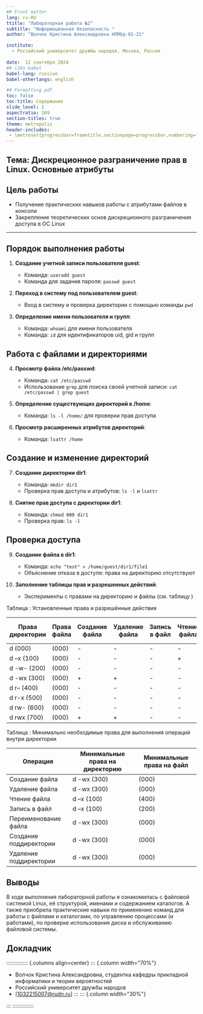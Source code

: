 ```yaml
---
## Front matter
lang: ru-RU
ttitle: "Лабораторная работа №2"
subtitle: "Информационная безопасность "
author: "Волчок Кристина Александровна НПМбд-02-21"

institute:
  - Российский университет дружбы народов, Москва, Россия
  
date:  12 сентября 2024
## i18n babel
babel-lang: russian
babel-otherlangs: english

## Formatting pdf
toc: false
toc-title: Содержание
slide_level: 2
aspectratio: 169
section-titles: true
theme: metropolis
header-includes:
 - \metroset{progressbar=frametitle,sectionpage=progressbar,numbering=fraction}
---
```


## Тема: Дискреционное разграничение прав в Linux. Основные атрибуты

## Цель работы
- Получение практических навыков работы с атрибутами файлов в консоли
- Закрепление теоретических основ дискреционного разграничения доступа в ОС Linux

---

## Порядок выполнения работы

1. **Создание учетной записи пользователя guest**:
    - Команда: `useradd guest`
    - Команда для задания пароля: `passwd guest`

2. **Переход в систему под пользователем guest**:
    - Вход в систему и проверка директории с помощью команды `pwd`

3. **Определение имени пользователя и групп**:
    - Команда: `whoami` для имени пользователя
    - Команда: `id` для идентификаторов uid, gid и групп



## Работа с файлами и директориями

4. **Просмотр файла /etc/passwd**:
    - Команда: `cat /etc/passwd`
    - Использование `grep` для поиска своей учетной записи: `cat /etc/passwd | grep guest`

5. **Определение существующих директорий в /home**:
    - Команда: `ls -l /home/` для проверки прав доступа

6. **Просмотр расширенных атрибутов директорий**:
    - Команда: `lsattr /home`



## Создание и изменение директорий

7. **Создание директории dir1**:
    - Команда: `mkdir dir1`
    - Проверка прав доступа и атрибутов: `ls -l` и `lsattr`

8. **Снятие прав доступа с директории dir1**:
    - Команда: `chmod 000 dir1`
    - Проверка прав: `ls -l`



## Проверка доступа

9. **Создание файла в dir1**:
    - Команда: `echo "test" > /home/guest/dir1/file1`
    - Объяснение отказа в доступе: права на директорию отсутствуют

10. **Заполнение таблицы прав и разрешенных действий**:
    - Эксперименты с правами на директорию и файлы (см. таблицу )




Таблица : Установленные права и разрешённые действия

| Права директории | Права файла | Создание файла | Удаление файла | Запись в файл | Чтение файла | Смена директории | Просмотр файлов в директории | Переименование файла | Смена атрибутов файла |
|------------------|-------------|----------------|----------------|---------------|---------------|------------------|------------------------------|-----------------------|------------------------|
| d (000)          | (000)       | -              | -              | -             | -             | -                | -                            | -                     | -                      |
| d –x (100)       | (000)       | -              | -              | -             | +             | -                | -                            | -                     | -                      |
| d -w- (200)      | (000)       | -              | -              | -             | -             | -                | -                            | -                     | -                      |
| d -wx (300)      | (000)       | +              | +              | -             | -             | +                | -                            | +                     | -                      |
| d r– (400)       | (000)       | -              | -              | -             | -             | -                | +                            | -                     | -                      |
| d r-x (500)      | (000)       | -              | -              | -             | -             | +                | +                            | -                     | -                      |
| d rw- (600)      | (000)       | -              | -              | -             | -             | -                | +                            | -                     | -                      |
| d rwx (700)      | (000)       | +              | +              | -             | -             | +                | +                            | +                     | -                      |

 Таблица : Минимально необходимые права для выполнения операций внутри директории

| Операция                  | Минимальные права на директорию | Минимальные права на файл |
|---------------------------|---------------------------------|----------------------------|
| Создание файла            | d -wx (300)                     | (000)                      |
| Удаление файла            | d -wx (300)                     | (000)                      |
| Чтение файла              | d –x (100)                      | (400)                      |
| Запись в файл             | d –x (100)                      | (200)                      |
| Переименование файла       | d -wx (300)                     | (000)                      |
| Создание поддиректории    | d -wx (300)                     | (000)                      |
| Удаление поддиректории    | d -wx (300)                     | (000)                      |







## Выводы

В ходе выполнения лабораторной работы я ознакомилась  с файловой системой Linux, её структурой, именами и содержанием каталогов. А также приобрела  практические навыки по применению команд для работы с файлами и каталогами, по управлению процессами (и работами), по проверке использования диска и обслуживанию файловой системы.



## Докладчик

:::::::::::::: {.columns align=center}
::: {.column width="70%"}

  * Волчок Кристина Александровна, студентка  кафедры прикладной информатики и теории вероятностей
  * Российский университет дружбы народов
  * [1032215007@rudn.ru]
:::
::: {.column width="30%"}



:::
::::::::::::::


